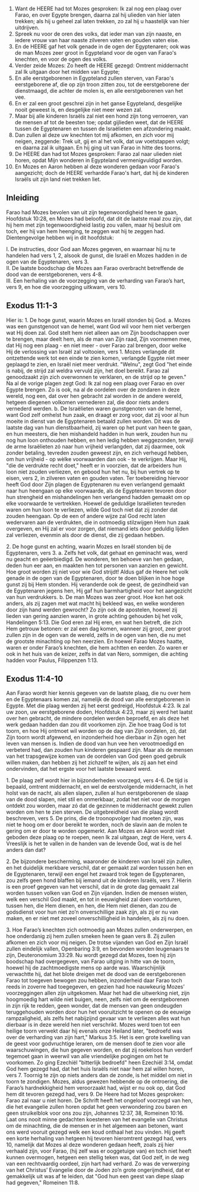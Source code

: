 1. Want de HEERE had tot Mozes gesproken: Ik zal nog een plaag over Farao, en over Egypte brengen, daarna zal hij ulieden van hier laten trekken; als hij u geheel zal laten trekken, zo zal hij u haastelijk van hier uitdrijven. 
2. Spreek nu voor de oren des volks, dat ieder man van zijn naaste, en iedere vrouw van haar naaste zilveren vaten en gouden vaten eise. 
3. En de HEERE gaf het volk genade in de ogen der Egyptenaren; ook was de man Mozes zeer groot in Egypteland voor de ogen van Farao's knechten, en voor de ogen des volks. 
4. Verder zeide Mozes: Zo heeft de HEERE gezegd: Omtrent middernacht zal Ik uitgaan door het midden van Egypte; 
5. En alle eerstgeborenen in Egypteland zullen sterven, van Farao's eerstgeborene af, die op zijn troon zitten zou, tot de eerstgeborene der dienstmaagd, die achter de molen is, en alle eerstgeborenen van het vee. 
6. En er zal een groot geschrei zijn in het ganse Egypteland, desgelijke nooit geweest is, en desgelijke niet meer wezen zal. 
7. Maar bij alle kinderen Israëls zal niet een hond zijn tong verroeren, van de mensen af tot de beesten toe; opdat gijlieden weet, dat de HEERE tussen de Egyptenaren en tussen de Israëlieten een afzondering maakt. 
8. Dan zullen al deze uw knechten tot mij afkomen, en zich voor mij neigen, zeggende: Trek uit, gij en al het volk, dat uw voetstappen volgt; en daarna zal ik uitgaan. En hij ging uit van Farao in hitte des toorns. 
9. De HEERE dan had tot Mozes gesproken: Farao zal naar ulieden niet horen, opdat Mijn wonderen in Egypteland vermenigvuldigd worden. 
10. En Mozes en Aaron hebben al deze wonderen gedaan voor Farao's aangezicht; doch de HEERE verhardde Farao's hart, dat hij de kinderen Israëls uit zijn land niet trekken liet. 

## Inleiding 

Farao had Mozes bevolen van uit zijn tegenwoordigheid heen te gaan, Hoofdstuk 10:28, en Mozes had beloofd, dat dit de laatste maal zou zijn, dat hij hem met zijn tegenwoordigheid lastig zou vallen, maar hij besluit om toch, eer hij van hem heenging, te zeggen wat hij te zeggen had. Dientengevolge hebben wij in dit hoofdstuk:  

I. De instructies, door God aan Mozes gegeven, en waarnaar hij nu te handelen had vers 1, 2, alsook de gunst, die Israël en Mozes hadden in de ogen van de Egyptenaren, vers 3.  
II. De laatste boodschap die Mozes aan Farao overbracht betreffende de dood van de eerstgeborenen, vers 4-8.  
III. Een herhaling van de voorzegging van de verharding van Farao’s hart, vers 9, en hoe die voorzegging uitkwam, vers 10.  

## Exodus 11:1-3 

Hier is:
1\. De hoge gunst, waarin Mozes en Israël stonden bij God.
a. Mozes was een gunstgenoot van de hemel, want God wil voor hem niet verbergen wat Hij doen zal. God stelt hem niet alleen aan om Zijn boodschappen over te brengen, maar deelt hem, als de man van Zijn raad, Zijn voornemen mee, dat Hij nog een plaag - en niet meer - over Farao zal brengen, door welke Hij de verlossing van Israël zal voltooien, vers 1. Mozes verlangde dit ontzettende werk tot een einde te zien komen, verlangde Egypte niet meer geplaagd te zien, en Israël niet meer verdrukt. "Welnu", zegt God "het einde is nabij, de strijd zal weldra vervuld zijn, het doel bereikt. Farao zal genoodzaakt zijn zich overwonnen te verklaren, en de strijd op te geven." Na al de vorige plagen zegt God: Ik zal nog een plaag over Farao en over Egypte brengen. Zo is ook, na al de oordelen over de zondaren in deze wereld, nog een, dat over hen gebracht zal worden in de andere wereld, hetgeen diegenen volkomen vernederen zal, die door niets anders vernederd werden.
b. De Israëlieten waren gunstgenoten van de hemel, want God zelf omhelst hun zaak, en draagt er zorg voor, dat zij voor al hun moeite in dienst van de Egyptenaren betaald zullen worden. Dit was de laatste dag van hun dienstbaarheid, zij waren op het punt van heen te gaan, en hun meesters, die hen mishandeld hadden in hun werk, zouden hun nu nog hun loon onthouden hebben, en hen ledig hebben weggezonden, terwijl de arme Israëlieten zó naar hun vrijheid verlangden, dat zij daarmee, ook zonder betaling, tevreden zouden geweest zijn, en zich verheugd hebben, om hun vrijheid - op wèlke voorwaarden dan ook - te verkrijgen. Maar Hij, "die de verdrukte recht doet," heeft er in voorzien, dat de arbeiders hun loon niet zouden verliezen, en gebood hun het nu, bij hun vertrek op te eisen, vers 2, in zilveren vaten en gouden vaten. Ter toebereiding hiervoor heeft God door Zijn plagen de Egyptenaren nu even verlangend gemaakt naar hun heengaan op elke voorwaarde, als de Egyptenaren tevoren door hun strengheid en mishandelingen hen verlangend hadden gemaakt om op elke voorwaarde te vertrekken. Hoewel de geduldige Israëlieten tevreden waren om hun loon te verliezen, wilde God toch niet dat zij zonder dat zouden heengaan. Op de een of andere wijze zal God recht laten wedervaren aan de verdrukten, die in ootmoedig stilzwijgen Hem hun zaak overgeven, en Hij zal er voor zorgen, dat niemand iets door geduldig lijden zal verliezen, evenmin als door de dienst, die zij gedaan hebben.

2\. De hoge gunst en achting, waarin Mozes en Israël stonden bij de Egyptenaren, vers 3.
a. Zelfs het volk, dat gehaat en geminacht was, werd nu geacht en geëerbiedigd. De wonderen, ten behoeve van hen gedaan, deden hun eer aan, en maakten hen tot personen van aanzien en gewicht. Hoe groot worden zij niet voor wie God strijdt! Aldus gaf de Heere het volk genade in de ogen van de Egyptenaren, door te doen blijken in hoe hoge gunst zij bij Hem stonden. Hij veranderde ook de geest, de gezindheid van de Egyptenaren jegens hen, Hij gaf hun barmhartigheid voor het aangezicht van hun verdrukkers.
b. De man Mozes was zeer groot. Hoe kon het ook anders, als zij zagen met wat macht hij bekleed was, en welke wonderen door zijn hand werden gewrocht? Zo zijn ook de apostelen, hoewel zij lieden van gering aanzien waren, in grote achting gehouden bij het volk, Handelingen 5:13. Die God eren zal Hij eren, en wat hen betreft, die zich Hem getrouw betonen: er zal een dag komen, wanneer zij groot, zeer groot zullen zijn in de ogen van de wereld, zelfs in de ogen van hen, die nu met de grootste minachting op hen neerzien. En hoewel Farao Mozes haatte, waren er onder Farao’s knechten, die hem achtten en eerden. Zo waren er ook in het huis van de keizer, zelfs in dat van Nero, sommigen, die achting hadden voor Paulus, Filippenzen 1:13.

## Exodus 11:4-10 

Aan Farao wordt hier kennis gegeven van de laatste plaag, die nu over hem en de Egyptenaars komen zal, namelijk de dood van alle eerstgeborenen in Egypte. Met die plaag werden zij het eerst gedreigd, Hoofdstuk 4:23. Ik zal uw zoon, uw eerstgeborene doden, Hoofdstuk 4:23, maar zij werd het laatst over hen gebracht, de mindere oordelen werden beproefd, en als deze het werk gedaan hadden dan zou dit voorkomen zijn. Zie hoe traag God is tot toorn, en hoe Hij ontmoet wil worden op de dag van Zijn oordelen, zó, dat Zijn toorn wordt afgewend, en inzonderheid hoe dierbaar in Zijn ogen het leven van mensen is. Indien de dood van hun vee hen verootmoedigd en verbeterd had, dan zouden hun kinderen gespaard zijn. Maar als de mensen van het trapsgewijze komen van de oordelen van God geen goed gebruik willen maken, dan hebben zij het zichzelf te wijten, als zij aan het eind ondervinden, dat het ergste voor het laatste bewaard werd.

1\. De plaag zelf wordt hier in bijzonderheden voorzegd, vers 4-6. De tijd is bepaald, omtrent middernacht, en wel de eerstvolgende middernacht, in het holst van de nacht, als allen slapen, zullen al hun eerstgeborenen de slaap van de dood slapen, niet stil en onmerkbaar, zodat het niet voor de morgen ontdekt zou worden, maar zó dat de gezinnen te middernacht gewekt zullen worden om hen te zien sterven. De uitgebreidheid van die plaag wordt beschreven, vers 5. De prins, die de troonopvolger had moeten zijn, was niet te hoog om er door bereikt te worden, noch de slavin aan de molen te gering om er door te worden opgemerkt. Aan Mozes en Aäron wordt niet geboden deze plaag op te roepen, neen Ik zal uitgaan, zegt de Here, vers 4. Vreeslijk is het te vallen in de handen van de levende God, wat is de hel anders dan dat? 

2\. De bijzondere bescherming, waaronder de kinderen van Israël zijn zullen, en het duidelijk merkbare verschil, dat er gemaakt zal worden tussen hen en de Egyptenaren, terwijl een engel het zwaard trok tegen de Egyptenaren, zou zelfs geen hond blaffen bij iemand uit de kinderen Israëls, vers 7. Hierin is een proef gegeven van het verschil, dat in de grote dag gemaakt zal worden tussen volken van God en Zijn vijanden. Indien de mensen wisten, welk een verschil God maakt, en tot in eeuwigheid zal doen voortduren, tussen hen, die Hem dienen, en hen, die Hem niet dienen, dan zou de godsdienst voor hun niet zo’n onverschillige zaak zijn, als zij er nu van maken, en er niet met zoveel onverschilligheid in handelen, als zij nu doen.

3\. Hoe Farao’s knechten zich ootmoedig aan Mozes zullen onderwerpen, en hoe onderdanig zij hem zullen smeken heen te gaan vers 8. Zij zullen afkomen en zich voor mij neigen. De trotse vijanden van God en Zijn Israël zullen eindelijk vallen, Openbaring 3:9, en bevonden worden leugenaars te zijn, Deuteronomium 33:29. Nu wordt gezegd dat Mozes, toen hij zijn boodschap had overgegeven, van Farao uitging in hitte van de toorn, hoewel hij de zachtmoedigste mens op aarde was. Waarschijnlijk verwachtte hij, dat het blote dreigen met de dood van de eerstgeborenen Farao tot toegeven bewogen zou hebben, inzonderheid daar Farao toch reeds in zoverre had toegegeven, en gezien had hoe nauwkeurig Mozes’ voorzeggingen allen zijn uitgekomen. Maar het had die uitwerking niet, zijn hoogmoedig hart wilde niet buigen, neen, zelfs niet om de eerstgeborenen in zijn rijk te redden, geen wonder, dat de mensen van geen ondeugden teruggehouden worden door hun het vooruitzicht te openen op de eeuwige rampzaligheid, als zelfs het nabijzijnd gevaar van te verliezen alles wat hun dierbaar is in deze wereld hen niet verschrikt. Mozes werd toen tot een heilige toorn verwekt daar hij evenals onze Heiland later, "bedroefd was over de verharding van zijn hart," Markus 3:5. 
Het is een grote kwelling van de geest voor godvruchtige leraren, om de mensen doof te zien voor alle waarschuwingen, die hun gegeven worden, en dat zij roekeloos hun verderf tegemoet gaan in weerwil van alle vriendelijke pogingen om het te voorkomen. Zo ging Ezechiël "bitterlijk bedroefd" heen Ezechiël 3:14, omdat God hem gezegd had, dat het huis Israëls niet naar hem zal willen horen, vers 7. Toornig te zijn op niets anders dan de zonde, is het middel om niet in toorn te zondigen. Mozes, aldus gewezen hebbende op de ontroering, die Farao’s hardnekkigheid hem veroorzaakt had, wijst er nu ook op, dat God hem dit tevoren gezegd had, vers 9. 
De Heere had tot Mozes gesproken: Farao zal naar u niet horen. De Schrift heeft het ongeloof voorzegd van hen, die het evangelie zullen horen opdat het geen verwondering zou baren en geen struikelblok voor ons zou zijn, Johannes 12:37, 38, Romeinen 10:16. Laat ons nooit minne gedachten koesteren van het evangelie van Christus om de minachting, die de mensen er in het algemeen aan betonen, want ons werd vooruit gezegd welk een koud onthaal het zou vinden. Hij geeft een korte herhaling van hetgeen hij tevoren hieromtrent gezegd had, vers 10, namelijk dat Mozes al deze wonderen gedaan heeft, zoals zij hier verhaald zijn, voor Farao, (hij zelf was er ooggetuige van) en toch niet heeft kunnen overmogen, hetgeen een stellig teken was, dat God zelf, in de weg van een rechtvaardig oordeel, zijn hart had verhard. Zo was de verwerping van het Christus’ Evangelie door de Joden zo’n grote ongerijmdheid, dat er gemakkelijk uit was af te leiden, dat "God hun een geest van diepe slaap had gegeven," Romeinen 11:8.
